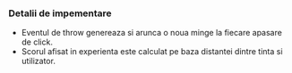### Detalii de impementare
- Eventul de throw genereaza si arunca o noua minge la fiecare apasare de click. 
- Scorul afisat in experienta este calculat pe baza distantei dintre tinta si utilizator.
